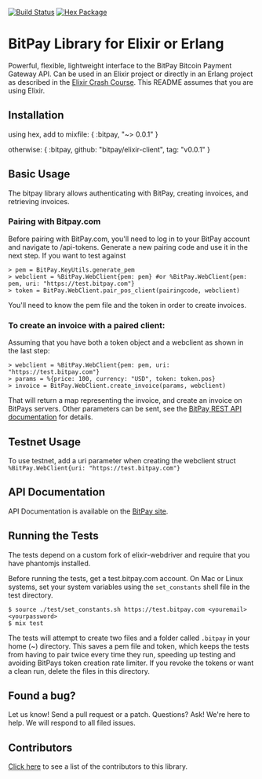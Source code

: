 [![Build Status](https://travis-ci.org/philosodad/bitpay-elixir.svg?branch=master)](https://travis-ci.org/philosodad/bitpay-elixir) [![Hex Package](https://img.shields.io/badge/hexpm-v0.0.1-plug.svg)](https://hex.pm/packages/bitpay)

# BitPay Library for Elixir or Erlang
Powerful, flexible, lightweight interface to the BitPay Bitcoin Payment Gateway API. Can be used in an Elixir project or directly in an Erlang project as described in the [Elixir Crash Course](http://elixir-lang.org/crash-course.html). This README assumes that you are using Elixir.

## Installation

using hex, add to mixfile:
 { :bitpay, "~> 0.0.1" }

otherwise: 
 { :bitpay, github: "bitpay/elixir-client", tag: "v0.0.1" }

## Basic Usage

The bitpay library allows authenticating with BitPay, creating invoices, and retrieving invoices.
  
### Pairing with Bitpay.com

Before pairing with BitPay.com, you'll need to log in to your BitPay account and navigate to /api-tokens. Generate a new pairing code and use it in the next step. If you want to test against 

    > pem = BitPay.KeyUtils.generate_pem
    > webclient = %BitPay.WebClient{pem: pem} #or %BitPay.WebClient{pem: pem, uri: "https://test.bitpay.com"}
    > token = BitPay.WebClient.pair_pos_client(pairingcode, webclient) 

You'll need to know the pem file and the token in order to create invoices.

### To create an invoice with a paired client:

Assuming that you have both a token object and a webclient as shown in the last step:

    > webclient = %BitPay.WebClient{pem: pem, uri: "https://test.bitpay.com"}
    > params = %{price: 100, currency: "USD", token: token.pos}
    > invoice = BitPay.WebClient.create_invoice(params, webclient)

That will return a map representing the invoice, and create an invoice on BitPays servers. Other parameters can be sent, see the [BitPay REST API documentation](https://bitpay.com/api#resource-Invoices) for details.

## Testnet Usage

  To use testnet, add a uri parameter when creating the webclient struct `%BitPay.WebClient{uri: "https://test.bitpay.com"}`
  

## API Documentation

API Documentation is available on the [BitPay site](https://bitpay.com/api).

## Running the Tests

The tests depend on a custom fork of elixir-webdriver and require that you have phantomjs installed.

Before running the tests, get a test.bitpay.com account. On Mac or Linux systems, set your system variables using the `set_constants` shell file in the test directory. 

    $ source ./test/set_constants.sh https://test.bitpay.com <youremail> <yourpassword>
    $ mix test

The tests will attempt to create two files and a folder called `.bitpay` in your home (~) directory. This saves a pem file and token, which keeps the tests from having to pair twice every time they run, speeding up testing and avoiding BitPays token creation rate limiter. If you revoke the tokens or want a clean run, delete the files in this directory.

## Found a bug?
Let us know! Send a pull request or a patch. Questions? Ask! We're here to help. We will respond to all filed issues.

## Contributors
[Click here](https://github.com/philosodad/bitpay-elixir/graphs/contributors) to see a list of the contributors to this library.

